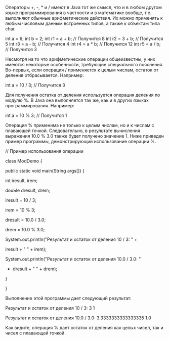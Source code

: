 
Операторы +, -, * и / имеют в Java тот же смысл, что и в любом другом языке программирования в частности и в математике вообще, т.е. выполняют обычные арифметические действия. Их можно применять к любым числовым данным встроенных типов, а также к объектам типа char.

int a = 6;
int b = 2;
int r1 = a + b;     // Получится 8
int r2 = 3 + b;     // Получится 5
int r3 = a - b;     // Получится 4
int r4 = a * b;     // Получится 12
int r5 = a / b;     // Получится 3

Несмотря на то что арифметические операции общеизвестны, у них имеются некоторые особенности, требующие специального пояснения. Во-первых, если операция / применяется к целым числам, остаток от деления отбрасывается. Например:

 int a = 10 / 3;        // Получится 3
         
Для получения остатка от деления используется операция деления по модулю %. В Java она выполняется так же, как и в других языках программирования. Например:

 int a = 10 % 3;        // Получится 1

Операция % применима не только к целым числам, но и к числам с плавающей точкой. Следовательно, в результате вычисления выражения 10.0 % 3.0 также будет получено значение 1. Ниже приведен пример программы, демонстрирующий использование операции %.

 

// Пример использования операции

class ModDemo {

public static void main(String args[]) {

int iresult, irem;

douЫe dresult, drem;

iresult = 10 / 3;

irem = 10 % 3;

dresult = 10.0 / 3.0;

drem = 10.0 % 3.0;

System.out.println("Peзyльтaт и остаток от деления 10 / 3: " +

iresult + " " + irem);

System.out.println("Peзyльтaт и остаток от деления 10.0 / 3.0: "

+ dresult + " " + drem);

}

}

 

Выполнение этой программы дает следующий результат:

Результат и остаток от деления 10 / 3: 3 1

Результат и остаток от деления 10.0 / 3.0: 3.3333333333333335 1.0

Как видите, операция % дает остаток от деления как целых чисел, так и чисел с плавающей точкой.

 